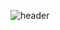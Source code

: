 ![header](https://capsule-render.vercel.app/api?type=wave&color=auto&height=300&section=header&text=KimTr&fontSize=90)
